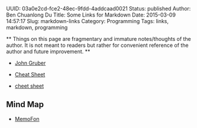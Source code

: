UUID: 03a0e2cd-fce2-48ec-9fdd-4addcaad0021
Status: published
Author: Ben Chuanlong Du
Title: Some Links for Markdown
Date: 2015-03-09 14:57:17
Slug: markdown-links
Category: Programming
Tags: links, markdown, programming 

**
Things on this page are fragmentary and immature notes/thoughts of the author. 
It is not meant to readers but rather for convenient reference of the author and future improvement.
**
 
- [John Gruber](http://daringfireball.net/projects/markdown/)

- [Cheat Sheet](https://github.com/adam-p/markdown-here/wiki/Markdown-Here-Cheatsheet)

- [cheet sheet](http://stationinthemetro.com/storage/dev/Markdown_Cheat_Sheet_v1-1.pdf)

## Mind Map

- [MemoFon](http://www.memofon.com/)
